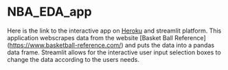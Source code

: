 # NBA_EDA_app

Here is the link to the interactive app on [Heroku](https://nba-eda-app-streamlit.herokuapp.com/) and streamlit platform.
This application webscrapes data from the website [Basket Ball Reference] (https://www.basketball-reference.com/) and puts the data into a pandas data frame. Streamlit allows for the interactive user input selection boxes to change the data according to the users needs. 
